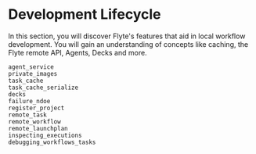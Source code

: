 # Development Lifecycle

In this section, you will discover Flyte's features that aid in local workflow development.
You will gain an understanding of concepts like caching, the Flyte remote API, Agents, Decks and more.

```{auto-examples-toc}
agent_service
private_images
task_cache
task_cache_serialize
decks
failure_ndoe
register_project
remote_task
remote_workflow
remote_launchplan
inspecting_executions
debugging_workflows_tasks
```
